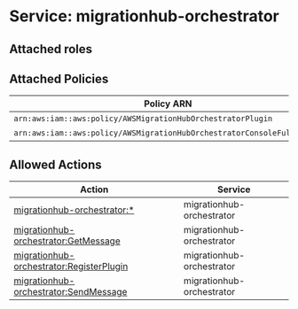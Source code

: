 # Service: migrationhub-orchestrator

## Attached roles

## Attached Policies

| Policy ARN | Policy Name |
|------------|-------------|
| `arn:aws:iam::aws:policy/AWSMigrationHubOrchestratorPlugin` | [AWSMigrationHubOrchestratorPlugin](../policies.md#awsmigrationhuborchestratorplugin) |
| `arn:aws:iam::aws:policy/AWSMigrationHubOrchestratorConsoleFullAccess` | [AWSMigrationHubOrchestratorConsoleFullAccess](../policies.md#awsmigrationhuborchestratorconsolefullaccess) |

## Allowed Actions

| Action | Service |
|--------|---------|
| [migrationhub-orchestrator:*](../actions.md#migrationhub-orchestrator:all) | migrationhub-orchestrator |
| [migrationhub-orchestrator:GetMessage](../actions.md#migrationhub-orchestrator:getmessage) | migrationhub-orchestrator |
| [migrationhub-orchestrator:RegisterPlugin](../actions.md#migrationhub-orchestrator:registerplugin) | migrationhub-orchestrator |
| [migrationhub-orchestrator:SendMessage](../actions.md#migrationhub-orchestrator:sendmessage) | migrationhub-orchestrator |